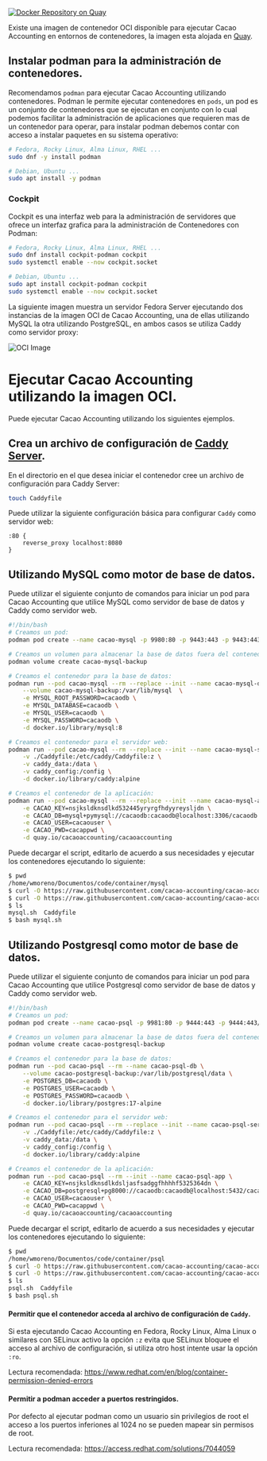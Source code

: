 [![Docker Repository on Quay](https://quay.io/repository/cacaoaccounting/cacaoaccounting/status "Docker Repository on Quay")](https://quay.io/repository/cacaoaccounting/cacaoaccounting)

Existe una imagen de contenedor OCI disponible para ejecutar Cacao Accounting en entornos de contenedores,
la imagen esta alojada en [Quay](https://quay.io/repository/cacaoaccounting/cacaoaccounting).

## Instalar podman para la administración de contenedores.

Recomendamos `podman` para ejecutar Cacao Accounting utilizando contenedores. Podman le
permite ejecutar contenedores en `pods`, un pod es un conjunto de contenedores que se ejecutan
en conjunto con lo cual podemos facilitar la administración de aplicaciones que requieren mas de un
contenedor para operar, para instalar podman debemos contar con acceso a instalar paquetes en su
sistema operativo:

```bash
# Fedora, Rocky Linux, Alma Linux, RHEL ...
sudo dnf -y install podman

# Debian, Ubuntu ...
sudo apt install -y podman
```

### Cockpit

Cockpit es una interfaz web para la administración de servidores que ofrece un interfaz grafica
para la administración de Contenedores con Podman:

```bash
# Fedora, Rocky Linux, Alma Linux, RHEL ...
sudo dnf install cockpit-podman cockpit
sudo systemctl enable --now cockpit.socket

# Debian, Ubuntu ...
sudo apt install cockpit-podman cockpit
sudo systemctl enable --now cockpit.socket
```

La siguiente imagen muestra un servidor Fedora Server ejecutando dos instancias de la imagen OCI de
Cacao Accounting, una de ellas utilizando MySQL la otra utilizando PostgreSQL, en ambos casos se
utiliza Caddy como servidor proxy:

![OCI Image](https://bmogroup.solutions/imgs/Podman-containers-wmoreno-fedora.png)

# Ejecutar Cacao Accounting utilizando la imagen OCI.

Puede ejecutar Cacao Accounting utilizando los siguientes ejemplos.

## Crea un archivo de configuración de [Caddy Server](https://caddyserver.com/).

En el directorio en el que desea iniciar el contenedor cree un archivo de configuración para Caddy Server:

```bash
touch Caddyfile
```

Puede utilizar la siguiente configuración básica para configurar `Caddy` como servidor web:

```
:80 {
	reverse_proxy localhost:8080
}
```

## Utilizando MySQL como motor de base de datos.

Puede utilizar el siguiente conjunto de comandos para iniciar un pod para Cacao Accounting
que utilice MySQL como servidor de base de datos y Caddy como servidor web.

```bash
#!/bin/bash
# Creamos un pod:
podman pod create --name cacao-mysql -p 9980:80 -p 9443:443 -p 9443:443/udp

# Creamos un volumen para almacenar la base de datos fuera del contenedor:
podman volume create cacao-mysql-backup

# Creamos el contenedor para la base de datos:
podman run --pod cacao-mysql --rm --replace --init --name cacao-mysql-db \
    --volume cacao-mysql-backup:/var/lib/mysql  \
    -e MYSQL_ROOT_PASSWORD=cacaodb \
    -e MYSQL_DATABASE=cacaodb \
    -e MYSQL_USER=cacaodb \
    -e MYSQL_PASSWORD=cacaodb \
    -d docker.io/library/mysql:8

# Creamos el contenedor para el servidor web:
podman run --pod cacao-mysql --rm --replace --init --name cacao-mysql-server \
    -v ./Caddyfile:/etc/caddy/Caddyfile:z \
    -v caddy_data:/data \
    -v caddy_config:/config \
    -d docker.io/library/caddy:alpine

# Creamos el contenedor de la aplicación:
podman run --pod cacao-mysql --rm --replace --init --name cacao-mysql-app \
    -e CACAO_KEY=nsjksldknsdlkd532445yryrgfhdyyreysljdn \
    -e CACAO_DB=mysql+pymysql://cacaodb:cacaodb@localhost:3306/cacaodb \
    -e CACAO_USER=cacaouser \
    -e CACAO_PWD=cacappwd \
    -d quay.io/cacaoaccounting/cacaoaccounting
```

Puede decargar el script, editarlo de acuerdo a sus necesidades y ejecutar los contenedores
ejecutando lo siguiente:

```bash
$ pwd
/home/wmoreno/Documentos/code/container/mysql
$ curl -O https://raw.githubusercontent.com/cacao-accounting/cacao-accounting/refs/heads/main/docs/oci_files/Caddyfile
$ curl -O https://raw.githubusercontent.com/cacao-accounting/cacao-accounting/refs/heads/main/docs/oci_files/mysql.sh
$ ls
mysql.sh  Caddyfile
$ bash mysql.sh
```

## Utilizando Postgresql como motor de base de datos.

Puede utilizar el siguiente conjunto de comandos para iniciar un pod para Cacao Accounting
que utilice Postgresql como servidor de base de datos y Caddy como servidor web.

```bash
#!/bin/bash
# Creamos un pod:
podman pod create --name cacao-psql -p 9981:80 -p 9444:443 -p 9444:443/udp

# Creamos un volumen para almacenar la base de datos fuera del contenedor:
podman volume create cacao-postgresql-backup

# Creamos el contenedor para la base de datos:
podman run --pod cacao-psql --rm --name cacao-psql-db \
    --volume cacao-postgresql-backup:/var/lib/postgresql/data \
    -e POSTGRES_DB=cacaodb \
    -e POSTGRES_USER=cacaodb \
    -e POSTGRES_PASSWORD=cacaodb \
    -d docker.io/library/postgres:17-alpine

# Creamos el contenedor para el servidor web:
podman run --pod cacao-psql --rm --replace --init --name cacao-psql-server \
    -v ./Caddyfile:/etc/caddy/Caddyfile:z \
    -v caddy_data:/data \
    -v caddy_config:/config \
    -d docker.io/library/caddy:alpine

# Creamos el contenedor de la aplicación:
podman run --pod cacao-psql --rm --init --name cacao-psql-app \
    -e CACAO_KEY=nsjksldknsdlkdsljasfsadggfhhhhf5325364dn \
    -e CACAO_DB=postgresql+pg8000://cacaodb:cacaodb@localhost:5432/cacaodb \
    -e CACAO_USER=cacaouser \
    -e CACAO_PWD=cacappwd \
    -d quay.io/cacaoaccounting/cacaoaccounting
```

Puede decargar el script, editarlo de acuerdo a sus necesidades y ejecutar los contenedores
ejecutando lo siguiente:

```bash
$ pwd
/home/wmoreno/Documentos/code/container/psql
$ curl -O https://raw.githubusercontent.com/cacao-accounting/cacao-accounting/refs/heads/main/docs/oci_files/Caddyfile
$ curl -O https://raw.githubusercontent.com/cacao-accounting/cacao-accounting/refs/heads/main/docs/oci_files/psql.sh
$ ls
psql.sh  Caddyfile
$ bash psql.sh
```

#### Permitir que el contenedor acceda al archivo de configuración de `Caddy`.

Si esta ejecutando Cacao Accounting en Fedora, Rocky Linux, Alma Linux o similares con SELinux activo la opción `:z`
evita que SELinux bloquee el acceso al archivo de configuración, si utiliza otro host intente usar la opción `:ro`.

Lectura recomendada: https://www.redhat.com/en/blog/container-permission-denied-errors

#### Permitir a podman acceder a puertos restringidos.

Por defecto al ejecutar podman como un usuario sin privilegios de root el acceso a los puertos inferiones al 1024 no
se pueden mapear sin permisos de root.

Lectura recomendada: https://access.redhat.com/solutions/7044059